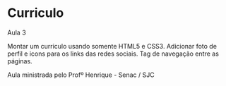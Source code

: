 # Curriculo

Aula 3

Montar um curriculo usando somente HTML5 e CSS3. Adicionar foto de perfil e icons para os links das redes sociais. Tag de navegação entre as páginas.

Aula ministrada pelo Profº Henrique - Senac / SJC
